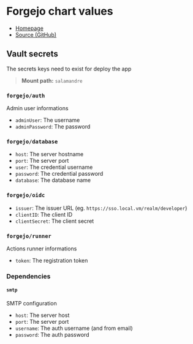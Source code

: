 # Forgejo chart values

- [Homepage](https://forgejo.org/)
- [Source (GitHub)](https://codeberg.org/forgejo/forgejo)

## Vault secrets

The secrets keys need to exist for deploy the app

> **Mount path:** `salamandre`

### `forgejo/auth`

Admin user informations

- `adminUser`: The username
- `adminPassword`: The password

### `forgejo/database`

- `host`: The server hostname
- `port`: The server port
- `user`: The credential username
- `password`: The credential password
- `database`: The database name

### `forgejo/oidc`

- `issuer`: The issuer URL (eg. `https://sso.local.vm/realm/developer`)
- `clientID`: The client ID
- `clientSecret`: The client secret

### `forgejo/runner`

Actions runner informations

- `token`: The registration token

### Dependencies

#### `smtp`

SMTP configuration

- `host`: The server host
- `port`: The server port
- `username`: The auth username (and from email)
- `password`: The auth password
